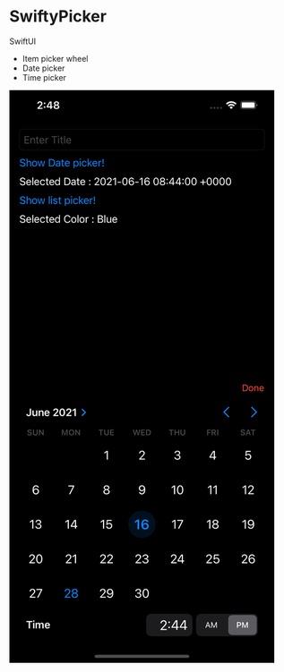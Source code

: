 # SwiftyPicker

SwiftUI 

- Item picker wheel
- Date picker  
- Time picker 


![Test Image 4](https://github.com/sourov2008/SwiftyPicker/blob/main/Simulator%20Screen%20Shot%20-%20iPhone%2012%20Pro%20Max%20-%202021-06-28%20at%2014.48.20.png)


